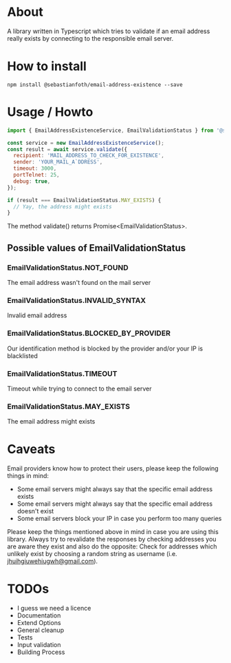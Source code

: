 # About
A library written in Typescript which tries to validate if an email address really exists by connecting to the responsible email server.

# How to install
```npm install @sebastianfoth/email-address-existence --save```

# Usage / Howto
```js
import { EmailAddressExistenceService, EmailValidationStatus } from '@sebastianfoth/email-address-existence';

const service = new EmailAddressExistenceService();
const result = await service.validate({
  recipient: 'MAIL_ADDRESS_TO_CHECK_FOR_EXISTENCE',
  sender: 'YOUR_MAIL_A`DDRESS',
  timeout: 3000,
  portTelnet: 25,
  debug: true,
});

if (result === EmailValidationStatus.MAY_EXISTS) {
  // Yay, the address might exists
}
```

The method validate() returns Promise&lt;EmailValidationStatus&gt;.

## Possible values of EmailValidationStatus
### EmailValidationStatus.NOT_FOUND
The email address wasn't found on the mail server
### EmailValidationStatus.INVALID_SYNTAX
Invalid email address
### EmailValidationStatus.BLOCKED_BY_PROVIDER
Our identification method is blocked by the provider and/or your IP is blacklisted
### EmailValidationStatus.TIMEOUT
Timeout while trying to connect to the email server
### EmailValidationStatus.MAY_EXISTS
The email address might exists

# Caveats
Email providers know how to protect their users, please keep the following things in mind:
* Some email servers might always say that the specific email address exists
* Some email servers might always say that the specific email address doesn't exist
* Some email servers block your IP in case you perform too many queries

Please keep the things mentioned above in mind in case you are using this library. Always try to revalidate the responses by checking addresses you are aware they exist and also do the opposite: Check for addresses which unlikely exist by choosing a random string as username (i.e. jhuihgiuwehiugwh@gmail.com).

# TODOs
* I guess we need a licence
* Documentation
* Extend Options
* General cleanup
* Tests
* Input validation
* Building Process
